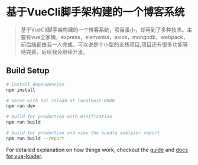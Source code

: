 # 基于VueCli脚手架构建的一个博客系统

> 基于VueCli脚手架构建的一个博客系统，项目虽小，却用到了多种技术。主要有vue全家桶，express，elementui，axios，mongodb，webpack，前后端都由我一人完成，可以说是个小型的全栈项目,项目还有很多功能等待完善，后续我会继续开发。

## Build Setup

``` bash
# install dependencies
npm install

# serve with hot reload at localhost:8080
npm run dev

# build for production with minification
npm run build

# build for production and view the bundle analyzer report
npm run build --report
```

For detailed explanation on how things work, checkout the [guide](http://vuejs-templates.github.io/webpack/) and [docs for vue-loader](http://vuejs.github.io/vue-loader).
